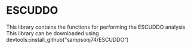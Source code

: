 # ESCUDDO
This library contains the functions for performing the  ESCUDDO analysis
This library can be downloaded using devtools::install_github("sampsonj74/ESCUDDO")
